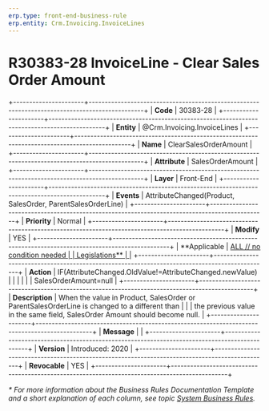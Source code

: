 ```yaml
---
erp.type: front-end-business-rule
erp.entity: Crm.Invoicing.InvoiceLines
---
```


# R30383-28 InvoiceLine - Clear Sales Order Amount
+----------------------+-----------------------------------------------------------------------------------------------+
| **Code**             | 30383-28                                                                                      |
+----------------------+-----------------------------------------------------------------------------------------------+
| **Entity**           | @Crm.Invoicing.InvoiceLines                                                                   |
+----------------------+-----------------------------------------------------------------------------------------------+
| **Name**             | ClearSalesOrderAmount                                                                         |
+----------------------+-----------------------------------------------------------------------------------------------+
| **Attribute**        | SalesOrderAmount                                                                              |
+----------------------+-----------------------------------------------------------------------------------------------+
| **Layer**            | Front-End                                                                                     |
+----------------------+-----------------------------------------------------------------------------------------------+
| **Events**           | AttributeChanged(Product, SalesOrder, ParentSalesOrderLine)                                   |
+----------------------+-----------------------------------------------------------------------------------------------+
| **Priority**         | Normal                                                                                        |
+----------------------+-----------------------------------------------------------------------------------------------+
| **Modify**           | YES                                                                                           |
+----------------------+-----------------------------------------------------------------------------------------------+
| **Applicable         | [ALL // no condition needed                                                                   |
| Legislations**       | ](xref:applicable-legislations)                                                               |
+----------------------+-----------------------------------------------------------------------------------------------+
| **Action**           | IF(AttributeChanged.OldValue!=AttributeChanged.newValue)                                      |
|                      |                                                                                               |
|                      | SalesOrderAmount=null                                                                         |
+----------------------+-----------------------------------------------------------------------------------------------+
| **Description**      | When the value in Product, SalesOrder or ParentSalesOrderLine is changed to a different than  |
|                      | the previous value in the same field, SalesOrder Amount should become null.                   |
+----------------------+-----------------------------------------------------------------------------------------------+
| **Message**          |                                                                                               |
+----------------------+-----------------------------------------------------------------------------------------------+
| **Version**          | Introduced: 2020                                                                              |
+----------------------+-----------------------------------------------------------------------------------------------+
| **Revocable**        | YES                                                                                           |
+----------------------+-----------------------------------------------------------------------------------------------+

*\* For more information about the Business Rules Documentation Template and a short explanation of each column, see
topic [System Business Rules](../templates/template-description-system-business-rules.md).*
